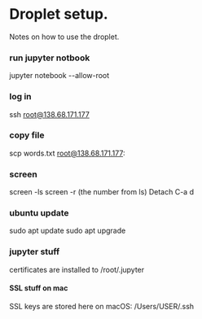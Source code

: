 # Droplet setup.

Notes on how to use the droplet.

### run jupyter notbook
jupyter notebook --allow-root

### log in
ssh root@138.68.171.177

### copy file
scp words.txt root@138.68.171.177:

### screen

screen -ls
screen -r (the number from ls)
Detach	C-a d

### ubuntu update
sudo apt update
sudo apt upgrade

### jupyter stuff
certificates are installed to /root/.jupyter

#### SSL stuff on mac
SSL keys are stored here on macOS: /Users/USER/.ssh
